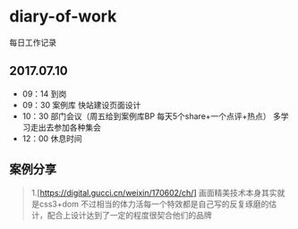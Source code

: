 # diary-of-work
每日工作记录
## 2017.07.10
* 09：14 到岗
* 09：30 案例库 快站建设页面设计
* 10：30 部门会议（周五给到案例库BP 每天5个share+一个点评+热点） 多学习走出去参加各种集会
* 12：00 休息时间



## 案例分享
>1.[https://digital.gucci.cn/weixin/170602/ch/]
>画面精美技术本身其实就是css3+dom 不过相当的体力活每一个特效都是自己写的反复琢磨的估计，配合上设计达到了一定的程度很契合他们的品牌
